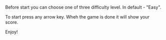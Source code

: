 Before start you can choose one of three difficulty level. In default - "Easy".

To start press any arrow key.
Wheh the game is done it will show your score.

Enjoy!
